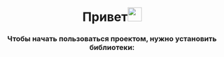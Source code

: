 <h1 align="center">Привет<img src="https://github.com/blackcater/blackcater/raw/main/images/Hi.gif" height="32"/></h1> 
<h3 align="center">Чтобы начать пользоваться проектом, нужно установить библиотеки:</h3>

